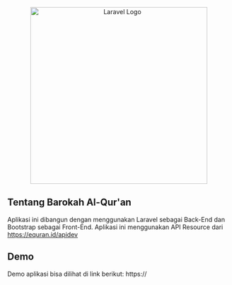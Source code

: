 <p align="center"><a href="https://laravel.com" target="_blank"><img src="https://raw.githubusercontent.com/laravel/art/master/logo-lockup/5%20SVG/2%20CMYK/1%20Full%20Color/laravel-logolockup-cmyk-red.svg" width="400" alt="Laravel Logo"></a></p>

## Tentang Barokah Al-Qur'an

Aplikasi ini dibangun dengan menggunakan Laravel sebagai Back-End dan Bootstrap sebagai Front-End. Aplikasi ini menggunakan API Resource dari https://equran.id/apidev

## Demo

Demo aplikasi bisa dilihat di link berikut:
https://
